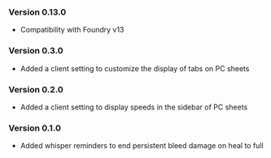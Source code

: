 ### Version 0.13.0
- Compatibility with Foundry v13

### Version 0.3.0
- Added a client setting to customize the display of tabs on PC sheets

### Version 0.2.0
- Added a client setting to display speeds in the sidebar of PC sheets

### Version 0.1.0
- Added whisper reminders to end persistent bleed damage on heal to full